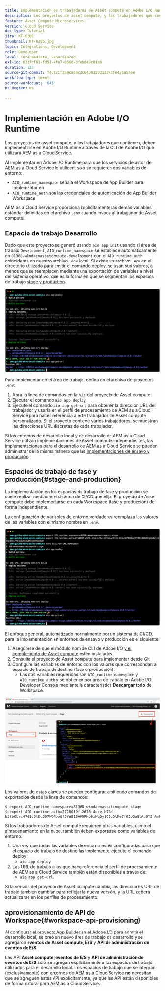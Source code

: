 ```yaml
---
title: Implementación de trabajadores de Asset compute en Adobe I/O Runtime para su uso con AEM as a Cloud Service
description: Los proyectos de asset compute, y los trabajadores que contienen, deben implementarse en Adobe I/O Runtime para que los utilice AEM as a Cloud Service.
feature: Asset Compute Microservices
version: Cloud Service
doc-type: Tutorial
jira: KT-6286
thumbnail: KT-6286.jpg
topic: Integrations, Development
role: Developer
level: Intermediate, Experienced
exl-id: 0327cf61-fd51-4fa7-856d-3febd49c01a0
duration: 128
source-git-commit: f4c621f3a9caa8c2c64b8323312343fe421a5aee
workflow-type: tm+mt
source-wordcount: '645'
ht-degree: 0%

---
```


# Implementación en Adobe I/O Runtime

Los proyectos de asset compute, y los trabajadores que contienen, deben implementarse en Adobe I/O Runtime a través de la CLI de Adobe I/O que utilizará AEM as a Cloud Service.

Al implementar en Adobe I/O Runtime para que los servicios de autor de AEM as a Cloud Service lo utilicen, solo se requieren dos variables de entorno:

+ `AIO_runtime_namespace` señala el Workspace de App Builder para implementar en
+ `AIO_runtime_auth` son las credenciales de autenticación de App Builder Workspace

AEM as a Cloud Service proporciona implícitamente las demás variables estándar definidas en el archivo `.env` cuando invoca al trabajador de Asset compute.

## Espacio de trabajo Desarrollo

Dado que este proyecto se generó usando `aio app init` usando el área de trabajo `Development`, `AIO_runtime_namespace` se establece automáticamente en `81368-wkndaemassetcompute-development` con el `AIO_runtime_auth` coincidente en nuestro archivo `.env` local.  Si existe un archivo `.env` en el directorio utilizado para emitir el comando deploy, se usan sus valores, a menos que se reemplacen mediante una exportación de variables a nivel del sistema operativo, que es la forma en que se segmentan los espacios de trabajo [stage y production](#stage-and-production).

![implementación de aplicación aio mediante variables .env](./assets/runtime/development__aio.png)

Para implementar en el área de trabajo, defina en el archivo de proyectos `.env`:

1. Abra la línea de comandos en la raíz del proyecto de Asset compute
1. Ejecutar el comando `aio app deploy`
1. Ejecute el comando `aio app get-url` para obtener la dirección URL del trabajador y usarla en el perfil de procesamiento de AEM as a Cloud Service para hacer referencia a este trabajador de Asset compute personalizado. Si el proyecto contiene varios trabajadores, se muestran las direcciones URL discretas de cada trabajador.

Si los entornos de desarrollo local y de desarrollo de AEM as a Cloud Service utilizan implementaciones de Asset compute independientes, las implementaciones para el desarrollo de AEM as a Cloud Service se pueden administrar de la misma manera que las [implementaciones de ensayo y producción](#stage-and-production).

## Espacios de trabajo de fase y producción{#stage-and-production}

La implementación en los espacios de trabajo de fase y producción se suele realizar mediante el sistema de CI/CD que elija. El proyecto de Asset compute debe implementarse en cada Workspace (fase y producción) de forma independiente.

La configuración de variables de entorno verdaderas reemplaza los valores de las variables con el mismo nombre en `.env`.

![implementación de aplicación aio mediante variables de exportación](./assets/runtime/stage__export-and-aio.png)

El enfoque general, automatizado normalmente por un sistema de CI/CD, para la implementación en entornos de ensayo y producción es el siguiente:

1. Asegúrese de que el módulo npm de CLI de Adobe I/O [y el complemento de Asset compute](../set-up/development-environment.md#aio) estén instalados
1. Consulte el proyecto de Asset compute para implementar desde Git
1. Configure las variables de entorno con los valores que correspondan al espacio de trabajo de destino (fase o producción).
   + Las dos variables requeridas son `AIO_runtime_namespace` y `AIO_runtime_auth` y se obtienen por área de trabajo en Adobe I/O Developer Console mediante la característica __Descargar todo__ de Workspace.

![Adobe Developer Console - Espacio de nombres y autenticación de tiempo de ejecución de AIO](./assets/runtime/stage-auth-namespace.png)

Los valores de estas claves se pueden configurar emitiendo comandos de exportación desde la línea de comandos:

```
$ export AIO_runtime_namespace=81368-wkndaemassetcompute-stage
$ export AIO_runtime_auth=27100f9f-2676-4cce-b73d-b3fb6bac47d1:0tDu307W6MboQf5VWB1BAK0RHp8xWqSy1CQc3lKe7f63o3aNtAu0Y3nAmN56502W
```

Si los trabajadores de Asset compute requieren otras variables, como el almacenamiento en la nube, también deben exportarse como variables de entorno.

1. Una vez que todas las variables de entorno estén configuradas para que el espacio de trabajo de destino las implemente, ejecute el comando deploy:
   + `aio app deploy`
1. Las URL de trabajo a las que hace referencia el perfil de procesamiento de AEM as a Cloud Service también están disponibles a través de:
   + `aio app get-url`.

Si la versión del proyecto de Asset compute cambia, las direcciones URL de trabajo también cambian para reflejar la nueva versión, y la URL deberá actualizarse en los perfiles de procesamiento.

## aprovisionamiento de API de Workspace{#workspace-api-provisioning}

Al [configurar el proyecto App Builder en el Adobe I/O](../set-up/app-builder.md) para admitir el desarrollo local, se creó un nuevo área de trabajo de desarrollo y se agregaron __eventos de Asset compute, E/S__ y __API de administración de eventos de E/S__.

Las API __Asset compute, eventos de E/S__ y __API de administración de eventos de E/S__ solo se agregan explícitamente a los espacios de trabajo utilizados para el desarrollo local. Los espacios de trabajo que se integran (exclusivamente) con entornos de AEM as a Cloud Service __no__ necesitan que se agreguen estas API explícitamente, ya que las API están disponibles de forma natural para AEM as a Cloud Service.
